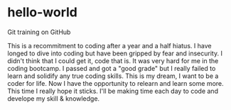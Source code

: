 # hello-world
Git training on GitHub

This is a recommitment to coding after a year and a half hiatus.  I have longed to dive into coding but have been gripped by fear and insecurity.  I didn't think that I could get it, code that is.  It was very hard for me in the coding bootcamp.  I passed and got a "good grade" but I really failed to learn and solidify any true coding skills.  This is my dream, I want to be a coder for life.  Now I have the opportunity to relearn and learn some more.  This time I really hope it sticks.  I'll be making time each day to code and develope my skill & knowledge.
